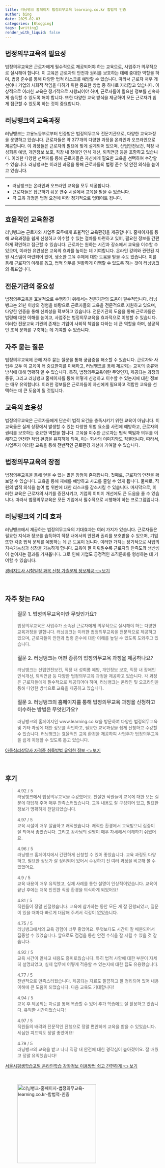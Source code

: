 ```yaml
---
title: 러닝뱅크 홈페이지 법정의무교육 learning.co.kr 합법적 인증
author: bing
date: 2025-02-03
categories: [Blogging]
tags: [writing]
render_with_liquid: false
---
```



<h2 id='법정의무교육의 필요성'>법정의무교육의 필요성</h2>

<p>법정의무교육은 근로자에게 필수적으로 제공되어야 하는 교육으로, 사업주가 의무적으로 실시해야 합니다. 이 교육은 근로자의 안전과 권리를 보호하는 데에 중대한 역할을 하며, 법령 준수를 통해 다양한 법적 리스크를 예방할 수 있습니다. 따라서 근로자 처우 개선이나 기업의 사회적 책임을 다하기 위한 중요한 방법 중 하나로 자리잡고 있습니다. 이상적으로 이러한 교육은 정기적으로 시행되어야 하며, 근로자들이 필요한 정보를 신속하게 습득할 수 있도록 해야 합니다. 또한 다양한 교육 방식을 제공하여 모든 근로자가 쉽게 접근할 수 있도록 하는 것이 중요합니다.</p>

<h2 id='러닝뱅크의 교육과정'>러닝뱅크의 교육과정</h2>

<p>러닝뱅크는 고용노동부로부터 인증받은 법정의무교육 전문기관으로, 다양한 교육과정을 운영하고 있습니다. 근로자들은 약 377개의 다양한 과정을 온라인과 오프라인으로 제공합니다. 이 과정들은 근로자의 필요에 맞게 설계되어 있으며, 산업안전보건, 직장 내 성희롱 예방, 개인정보 보호, 직장 내 장애인 인식 개선, 퇴직연금 등을 포함하고 있습니다. 이러한 다양한 선택지를 통해 근로자들은 자신에게 필요한 교육을 선택하여 수강할 수 있습니다. 러닝뱅크는 이러한 과정을 통해 근로자들의 법령 준수 및 안전 의식을 높이고 있습니다.</p>

<hr />

<ul>
    <li>러닝뱅크는 온라인과 오프라인 교육을 모두 제공합니다.</li>
    <li>근로자들은 접근하기 쉬운 연수 시설에서 교육을 받을 수 있습니다.</li>
    <li>각 교육 과정은 법정 요건에 따라 정기적으로 업데이트 됩니다.</li>
</ul>

<hr />

<h2 id='효율적인 교육환경'>효율적인 교육환경</h2>

<p>러닝뱅크는 근로자와 사업주 모두에게 효율적인 교육환경을 제공합니다. 홈페이지를 통해 교육과정을 쉽게 신청하고 이수할 수 있는 절차를 마련하고 있어, 필요한 정보를 간편하게 확인하고 접근할 수 있습니다. 근로자는 원하는 시간과 장소에서 교육을 이수할 수 있으며, 이러한 유연성은 교육의 효과를 높이는 데 기여합니다. 온라인 강의와 관련된 지원 시스템이 마련되어 있어, 생소한 교육 주제에 대한 도움을 받을 수도 있습니다. 이를 통해 근로자의 이해를 돕고, 법적 의무를 원활하게 이행할 수 있도록 하는 것이 러닝뱅크의 목표입니다.</p>

<h2 id='전문기관의 중요성'>전문기관의 중요성</h2>

<p>법정의무교육을 효율적으로 수행하기 위해서는 전문기관의 도움이 필수적입니다. 러닝뱅크는 21년 이상의 경험을 바탕으로 근로자들의 교육을 전문적으로 지원하고 있으며, 다양한 인증을 통해 신뢰성을 확보하고 있습니다. 전문기관의 도움을 통해 근로자들은 법령에 대한 이해를 높이고, 사업주는 법정의무교육을 효과적으로 이행할 수 있습니다. 이러한 전문교육 기관의 존재는 기업이 사회적 책임을 다하는 데 큰 역할을 하며, 성공적인 조직 문화를 구축하는 데 기여할 수 있습니다.</p>

<h2 id='자주 묻는 질문'>자주 묻는 질문</h2>

<p>법정의무교육에 관해 자주 묻는 질문을 통해 궁금증을 해소할 수 있습니다. 근로자와 사업주 모두 이 교육이 왜 중요한지를 이해하고, 러닝뱅크를 통해 제공되는 교육의 종류와 방식에 대해 명확히 알 수 있습니다. 특히, 법정의무교육이란 무엇인지, 제공되는 과정의 종류, 그리고 러닝뱅크 홈페이지를 통해 어떻게 신청하고 이수할 수 있는지에 대한 정보는 매우 유익합니다. 이러한 정보들은 근로자들이 자신에게 필요하고 적합한 교육을 선택하는 데 큰 도움이 될 것입니다.</p>

<h2 id='교육의 효용성'>교육의 효용성</h2>

<p>법정의무교육은 근로자들에게 단순히 법적 요건을 충족시키기 위한 교육이 아닙니다. 이 교육들은 실제 상황에서 발생할 수 있는 다양한 위험 요소를 사전에 예방하고, 근로자의 권리를 보호하는 중요한 역할을 합니다. 교육을 이수한 근로자는 법적 책임과 의무를 이해하고 안전한 작업 환경을 유지하게 되며, 이는 회사의 이미지와도 직결됩니다. 따라서, 사업주가 이러한 교육을 통해 전반적인 근로환경 개선에 기여할 수 있습니다.</p>

<h2 id='법정의무교육의 장점'>법정의무교육의 장점</h2>

<p>법정의무교육을 통해 얻을 수 있는 많은 장점이 존재합니다. 첫째로, 근로자의 안전을 확보할 수 있습니다. 교육을 통해 재해를 예방하고 사고를 줄일 수 있게 됩니다. 둘째로, 직원의 법적 의식을 높여 법 위반에 대한 리스크를 감소시킬 수 있습니다. 마지막으로, 이러한 교육은 근로자의 사기를 증진시키고, 기업의 이미지 개선에도 큰 도움을 줄 수 있습니다. 따라서 법정의무교육은 모든 기업에서 필수적으로 시행해야 하는 프로그램입니다.</p>

<h2 id='러닝뱅크의 기대 효과'>러닝뱅크의 기대 효과</h2>

<p>러닝뱅크에서 제공하는 법정의무교육의 기대효과는 여러 가지가 있습니다. 근로자들은 필요한 지식과 정보를 습득하여 직장 내에서의 안전과 권리를 보호받을 수 있으며, 기업 또한 각종 법적 문제를 예방하는 데 큰 도움이 됩니다. 이러한 가치는 장기적으로 사업의 지속가능성과 성장을 가능하게 합니다. 교육이 잘 이뤄질수록 근로자의 만족도와 생산성이 높아지는 결과를 가져옵니다. 그로 인해 기업도 긍정적인 조직문화를 형성하는 데 기여할 수 있습니다.</p>


<p><a class="click-button" title="경비지도사 시험일정 과목 신청 기출문제 정보제공" href="https://greenforu.github.io/posts/%EA%B2%BD%EB%B9%84%EC%A7%80%EB%8F%84%EC%82%AC-%EC%8B%9C%ED%97%98%EC%9D%BC%EC%A0%95-%EA%B3%BC%EB%AA%A9-%EC%8B%A0%EC%B2%AD-%EA%B8%B0%EC%B6%9C%EB%AC%B8%EC%A0%9C-%EC%A0%95%EB%B3%B4%EC%A0%9C%EA%B3%B5/" rel="dofollow">경비지도사 시험일정 과목 신청 기출문제 정보제공 👈 보기</a></p><br>
<h2 id='자주_찾는_FAQ'>자주 찾는 FAQ</h2>
<div itemscope="" itemtype="https://schema.org/FAQPage"> 
<blockquote> 
<div itemscope="" itemprop="mainEntity" itemtype="https://schema.org/Question"> 
<h3 itemprop="name">질문 1. 법정의무교육이란 무엇인가요?</h3> 
<div itemscope="" itemprop="acceptedAnswer" itemtype="https://schema.org/Answer"> 
<span itemprop="text"> 
<p>법정의무교육은 사업주가 소속된 근로자에게 의무적으로 실시해야 하는 다양한 교육과정을 말합니다. 러닝뱅크는 이러한 법정의무교육을 전문적으로 제공하고 있으며, 근로자들이 안전과 법령 준수에 대한 이해를 높일 수 있도록 도와주고 있습니다.</p> 
</span> 
</div> 
</div> 

<div itemscope="" itemprop="mainEntity" itemtype="https://schema.org/Question"> 
<h3 itemprop="name">질문 2. 러닝뱅크는 어떤 종류의 법정의무교육 과정을 제공하나요?</h3> 
<div itemscope="" itemprop="acceptedAnswer" itemtype="https://schema.org/Answer"> 
<span itemprop="text"> 
<p>러닝뱅크는 산업안전보건, 직장 내 성희롱 예방, 개인정보 보호, 직장 내 장애인 인식개선, 퇴직연금 등 다양한 법정의무교육 과정을 제공하고 있습니다. 각 과정은 근로자들에게 필수적으로 제공되어야 하며, 러닝뱅크는 온라인 및 오프라인을 통해 다양한 방식으로 교육을 제공하고 있습니다.</p> 
</span> 
</div> 
</div> 

<div itemscope="" itemprop="mainEntity" itemtype="https://schema.org/Question"> 
<h3 itemprop="name">질문 3. 러닝뱅크의 홈페이지를 통해 법정의무교육 과정을 신청하고 이수하는 방법은 무엇인가요?</h3> 
<div itemscope="" itemprop="acceptedAnswer" itemtype="https://schema.org/Answer"> 
<span itemprop="text"> 
<p>러닝뱅크의 홈페이지인 www.learning.co.kr을 방문하여 다양한 법정의무교육 및 기타 과정에 대한 정보를 확인하고, 필요한 교육과정을 쉽게 신청하고 수강할 수 있습니다. 러닝뱅크는 효율적인 교육 환경을 제공하여 사업주가 법정의무교육을 쉽게 이행할 수 있도록 돕고 있습니다.</p> 
</span> 
</div> 
</div> 
</blockquote> 
</div>
<p><a class="click-button" title="아동심리상담사 자격증 취득방법 유익한 정보" href="https://greenforu.github.io/posts/%EC%95%84%EB%8F%99%EC%8B%AC%EB%A6%AC%EC%83%81%EB%8B%B4%EC%82%AC-%EC%9E%90%EA%B2%A9%EC%A6%9D-%EC%B7%A8%EB%93%9D%EB%B0%A9%EB%B2%95-%EC%9C%A0%EC%9D%B5%ED%95%9C-%EC%A0%95%EB%B3%B4/" rel="dofollow">아동심리상담사 자격증 취득방법 유익한 정보 👈 보기</a></p><br>
<h2 id='후기'>후기</h2>
<div itemscope itemtype="https://schema.org/Product">
  <blockquote>
  <div itemprop="review" itemscope itemtype="https://schema.org/Review">
      <div itemprop="reviewRating" itemscope itemtype="https://schema.org/Rating"> <span itemprop="ratingValue">4.92</span> / <span itemprop="bestRating">5</span> </div>
      <span itemprop="reviewBody">러닝뱅크에서 법정의무교육을 수강했어요. 친절한 직원들이 교육에 대한 모든 질문에 대답해 주어 매우 만족스러웠습니다. 교육 내용도 잘 구성되어 있고, 필요한 정보가 명확하게 전달되었습니다.</span>
  </div>
  <br>
  <div itemprop="review" itemscope itemtype="https://schema.org/Review">
      <div itemprop="reviewRating" itemscope itemtype="https://schema.org/Rating"> <span itemprop="ratingValue">4.97</span> / <span itemprop="bestRating">5</span> </div>
      <span itemprop="reviewBody">교육 시설이 매우 깔끔하고 쾌적했습니다. 쾌적한 환경에서 교육받으니 집중이 잘 되어서 좋았습니다. 그리고 강사님의 설명이 매우 자세해서 이해하기 쉬웠어요.</span>
  </div>
  <br>
  <div itemprop="review" itemscope itemtype="https://schema.org/Review">
      <div itemprop="reviewRating" itemscope itemtype="https://schema.org/Rating"> <span itemprop="ratingValue">4.96</span> / <span itemprop="bestRating">5</span> </div>
      <span itemprop="reviewBody">러닝뱅크 홈페이지에서 간편하게 신청할 수 있어 좋았습니다. 교육 과정도 다양하고, 필요한 정보가 잘 정리되어 있어서 수강하기 전 여러 과정을 비교해 볼 수 있었어요.</span>
  </div>
  <br>
  <div itemprop="review" itemscope itemtype="https://schema.org/Review">
      <div itemprop="reviewRating" itemscope itemtype="https://schema.org/Rating"> <span itemprop="ratingValue">4.9</span> / <span itemprop="bestRating">5</span> </div>
      <span itemprop="reviewBody">교육 내용이 매우 유익했고, 실제 사례를 통한 설명이 인상적이었습니다. 교육이 끝난 후에는 더욱 안전한 직장 환경을 의식하게 되었어요!</span>
  </div>
  <br>
  <div itemprop="review" itemscope itemtype="https://schema.org/Review">
      <div itemprop="reviewRating" itemscope itemtype="https://schema.org/Rating"> <span itemprop="ratingValue">4.81</span> / <span itemprop="bestRating">5</span> </div>
      <span itemprop="reviewBody">직원들이 정말 친절했습니다. 교육에 참가하는 동안 모든 게 잘 진행되었고, 질문이 있을 때마다 빠르게 대답해 주셔서 걱정이 없었습니다.</span>
  </div>
  <br>
  <div itemprop="review" itemscope itemtype="https://schema.org/Review">
      <div itemprop="reviewRating" itemscope itemtype="https://schema.org/Rating"> <span itemprop="ratingValue">4.75</span> / <span itemprop="bestRating">5</span> </div>
      <span itemprop="reviewBody">러닝뱅크에서의 교육 경험이 너무 좋았어요. 무엇보다도 시간이 잘 배분되어서 집중할 수 있었습니다. 앞으로도 점검을 통한 안전 수칙을 잘 지킬 수 있을 것 같습니다.</span>
  </div>
  <br>
  <div itemprop="review" itemscope itemtype="https://schema.org/Review">
      <div itemprop="reviewRating" itemscope itemtype="https://schema.org/Rating"> <span itemprop="ratingValue">4.92</span> / <span itemprop="bestRating">5</span> </div>
      <span itemprop="reviewBody">교육 시간이 알차고 내용도 흥미로웠습니다. 특히 법적 사항에 대한 부분이 자세히 설명되었고, 실제 업무에 어떻게 적용할 수 있는지에 대한 팁도 유용했습니다.</span>
  </div>
  <br>
  <div itemprop="review" itemscope itemtype="https://schema.org/Review">
      <div itemprop="reviewRating" itemscope itemtype="https://schema.org/Rating"> <span itemprop="ratingValue">4.77</span> / <span itemprop="bestRating">5</span> </div>
      <span itemprop="reviewBody">전반적으로 만족스러웠습니다. 제공되는 자료도 깔끔하고 잘 정리되어 있어 내용 이해에 큰 도움이 되었습니다. 다음 교육도 기대합니다!</span>
  </div>
  <br>
  <div itemprop="review" itemscope itemtype="https://schema.org/Review">
      <div itemprop="reviewRating" itemscope itemtype="https://schema.org/Rating"> <span itemprop="ratingValue">4.94</span> / <span itemprop="bestRating">5</span> </div>
      <span itemprop="reviewBody">교육 후 제공되는 자료를 통해 복습할 수 있어 추가 학습에도 잘 활용하고 있습니다. 유익한 시간이었습니다!</span>
  </div>
  <br>
  <div itemprop="review" itemscope itemtype="https://schema.org/Review">
      <div itemprop="reviewRating" itemscope itemtype="https://schema.org/Rating"> <span itemprop="ratingValue">4.97</span> / <span itemprop="bestRating">5</span> </div>
      <span itemprop="reviewBody">직원들의 배려와 전문적인 진행으로 정말 편안하게 교육을 받을 수 있었습니다. 세심한 피드백도 정말 좋았어요!</span>
  </div>
  <br>
  <div itemprop="review" itemscope itemtype="https://schema.org/Review">
      <div itemprop="reviewRating" itemscope itemtype="https://schema.org/Rating"> <span itemprop="ratingValue">4.79</span> / <span itemprop="bestRating">5</span> </div>
      <span itemprop="reviewBody">러닝뱅크의 교육을 받고 나니 직장 내 안전에 대한 경각심이 높아졌어요. 잘 배웠고 정말 유익했습니다!</span>
  </div>
  </blockquote>
</div>
<p><a class="click-button" title="서울시평생학습포털 온라인학습 강좌정보 이용방법 쉽고 간편하게" href="https://greenforu.github.io/posts/%EC%84%9C%EC%9A%B8%EC%8B%9C%ED%8F%89%EC%83%9D%ED%95%99%EC%8A%B5%ED%8F%AC%ED%84%B8-%EC%98%A8%EB%9D%BC%EC%9D%B8%ED%95%99%EC%8A%B5-%EA%B0%95%EC%A2%8C%EC%A0%95%EB%B3%B4-%EC%9D%B4%EC%9A%A9%EB%B0%A9%EB%B2%95-%EC%89%BD%EA%B3%A0-%EA%B0%84%ED%8E%B8%ED%95%98%EA%B2%8C/" rel="dofollow">서울시평생학습포털 온라인학습 강좌정보 이용방법 쉽고 간편하게 👈 보기</a></p><br>
<figure class="image"><img src="https://greenforu.github.io/assets/img/thumbnail/러닝뱅크-홈페이지-법정의무교육-learning.co.kr-합법적-인증.webp" alt="러닝뱅크-홈페이지-법정의무교육-learning.co.kr-합법적-인증" width="256" height="256"></figure>